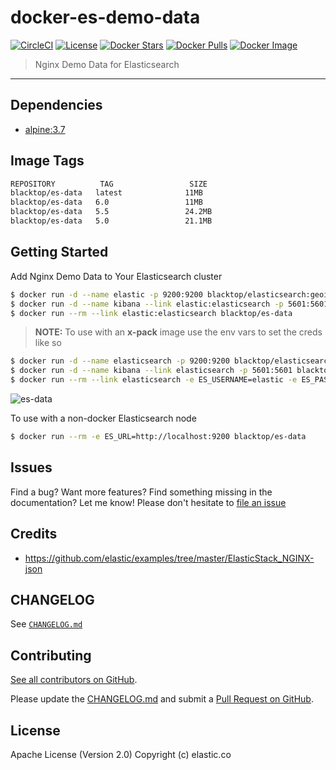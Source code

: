 # docker-es-demo-data

[![CircleCI](https://circleci.com/gh/blacktop/docker-es-demo-data.png?style=shield)](https://circleci.com/gh/blacktop/docker-es-demo-data) [![License](https://img.shields.io/badge/licence-Apache%202.0-blue.svg)](http://www.apache.org/licenses/LICENSE-2.0) [![Docker Stars](https://img.shields.io/docker/stars/blacktop/es-data.svg)](https://hub.docker.com/r/blacktop/es-data/) [![Docker Pulls](https://img.shields.io/docker/pulls/blacktop/es-data.svg)](https://hub.docker.com/r/blacktop/es-data/) [![Docker Image](https://img.shields.io/badge/docker%20image-62.4MB-blue.svg)](https://hub.docker.com/r/blacktop/es-data/)

> Nginx Demo Data for Elasticsearch

--------------------------------------------------------------------------------

## Dependencies

- [alpine:3.7](https://hub.docker.com/_/alpine/)

## Image Tags

```bash
REPOSITORY          TAG                 SIZE
blacktop/es-data   latest              11MB
blacktop/es-data   6.0                 11MB
blacktop/es-data   5.5                 24.2MB
blacktop/es-data   5.0                 21.1MB
```

## Getting Started

Add Nginx Demo Data to Your Elasticsearch cluster

```bash
$ docker run -d --name elastic -p 9200:9200 blacktop/elasticsearch:geoip
$ docker run -d --name kibana --link elastic:elasticsearch -p 5601:5601 blacktop/kibana
$ docker run --rm --link elastic:elasticsearch blacktop/es-data
```

> **NOTE:** To use with an **x-pack** image use the env vars to set the creds like so

```bash
$ docker run -d --name elasticsearch -p 9200:9200 blacktop/elasticsearch:x-pack
$ docker run -d --name kibana --link elasticsearch -p 5601:5601 blacktop/kibana:x-pack
$ docker run --rm --link elasticsearch -e ES_USERNAME=elastic -e ES_PASSWORD=changeme blacktop/es-data
```

![es-data](https://raw.githubusercontent.com/blacktop/docker-es-demo-data/master/add-data-dashboard.png)

To use with a non-docker Elasticsearch node

```bash
$ docker run --rm -e ES_URL=http://localhost:9200 blacktop/es-data
```

## Issues

Find a bug? Want more features? Find something missing in the documentation? Let me know! Please don't hesitate to [file an issue](https://github.com/blacktop/docker-es-demo-data/issues/new)

## Credits

- <https://github.com/elastic/examples/tree/master/ElasticStack_NGINX-json>

## CHANGELOG

See [`CHANGELOG.md`](https://github.com/blacktop/docker-es-demo-data/blob/master/CHANGELOG.md)

## Contributing

[See all contributors on GitHub](https://github.com/blacktop/docker-es-demo-data/graphs/contributors).

Please update the [CHANGELOG.md](https://github.com/blacktop/docker-es-demo-data/blob/master/CHANGELOG.md) and submit a [Pull Request on GitHub](https://help.github.com/articles/using-pull-requests/).

## License

Apache License (Version 2.0) Copyright (c) elastic.co
